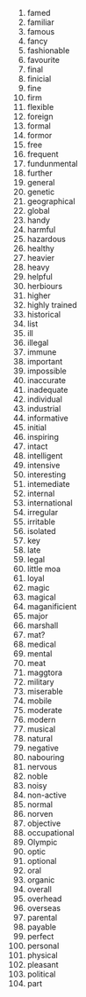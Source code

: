 1. famed
2. familiar
3. famous
4. fancy
5. fashionable
6. favourite
7. final
8. finicial
9. fine
10. firm
11. flexible
12. foreign
13. formal
14. formor
15. free
16. frequent
17. fundunmental
18. further
19. general
20. genetic
21. geographical
22. global
23. handy
24. harmful
25. hazardous
26. healthy
27. heavier
28. heavy
29. helpful
30. herbiours
31. higher
32. highly trained
33. historical
34. list
35. ill
36. illegal
37. immune
38. important
39. impossible
40. inaccurate
41. inadequate
42. individual
43. industrial
44. informative
45. initial
46. inspiring
47. intact
48. intelligent
49. intensive
50. interesting
51. intemediate
52. internal
53. international
54. irregular
55. irritable
56. isolated
57. key
58. late
59. legal
60. little moa
61. loyal
62. magic
63. magical
64. maganificient
65. major
66. marshall
67. mat?
68. medical
69. mental
70. meat
71. maggtora
72. military
73. miserable
74. mobile
75. moderate
76. modern
77. musical
78. natural
79. negative
80. nabouring
81. nervous
82. noble
83. noisy
84. non-active
85. normal
86. norven
87. objective
88. occupational
89. Olympic
90. optic
91. optional
92. oral
93. organic
94. overall
95. overhead
96. overseas
97. parental
98. payable
99. perfect
100. personal
101. physical
102. pleasant
103. political
104. part